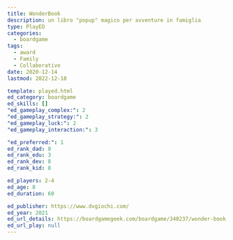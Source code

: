 ```yaml
---
title: WonderBook
description: un libro "popup" magico per avventure in famiglia
type: PlayED
categories:
  - boardgame
tags:
  - award
  - Family
  - Collaborativo
date: 2020-12-14
lastmod: 2022-12-18

template: played.html
ed_category: boardgame
ed_skills: []
"ed_gameplay_complex:": 2
"ed_gameplay_strategy:": 2
"ed_gameplay_luck:": 2
"ed_gameplay_interaction:": 3

"ed_preferred:": 1
ed_rank_dad: 8
ed_rank_edu: 3
ed_rank_dev: 8
ed_rank_kid: 8

ed_players: 2-4
ed_age: 8
ed_duration: 60

ed_publisher: https://www.dvgiochi.com/
ed_year: 2021
ed_url_details: https://boardgamegeek.com/boardgame/340237/wonder-book
ed_url_play: null
---
```

